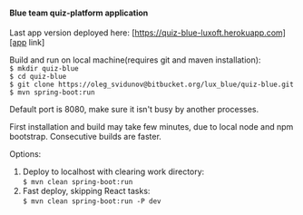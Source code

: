 #### Blue team quiz-platform application

Last app version deployed here: [https://quiz-blue-luxoft.herokuapp.com][app link]

Build and run on local machine(requires git and maven installation): <br />
`$ mkdir quiz-blue` <br />
`$ cd quiz-blue` <br />
`$ git clone https://oleg_svidunov@bitbucket.org/lux_blue/quiz-blue.git` <br />
`$ mvn spring-boot:run`

Default port is 8080, make sure it isn't busy by another processes.

First installation and build may take few minutes, due to local node and npm bootstrap. Consecutive builds are faster. <br />

Options:
1. Deploy to localhost with clearing work directory: <br />
`$ mvn clean spring-boot:run` <br />
2. Fast deploy, skipping React tasks: <br />
`$ mvn clean spring-boot:run -P dev` <br />


[app link]: https://quiz-blue-luxoft.herokuapp.com 